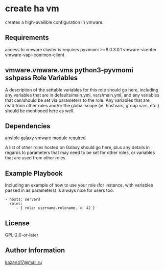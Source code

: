 create ha vm
=========

creates a high-availible configuration in vmware.

Requirements
------------
access to vmware cluster is requires
pyvmomi >=8.0.3.0.1
vmware-vcenter
vmware-vapi-common-client

vmware.vmware.vms
python3-pyvmomi
sshpass
Role Variables
--------------

A description of the settable variables for this role should go here, including any variables that are in defaults/main.yml, vars/main.yml, and any variables that can/should be set via parameters to the role. Any variables that are read from other roles and/or the global scope (ie. hostvars, group vars, etc.) should be mentioned here as well.

Dependencies
------------
 ansible galaxy vmware module required

A list of other roles hosted on Galaxy should go here, plus any details in regards to parameters that may need to be set for other roles, or variables that are used from other roles.

Example Playbook
----------------

Including an example of how to use your role (for instance, with variables passed in as parameters) is always nice for users too:

    - hosts: servers
      roles:
         - { role: username.rolename, x: 42 }

License
-------

GPL-2.0-or-later

Author Information
------------------
kazan417@mail.ru 
